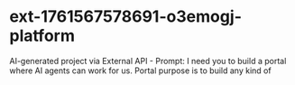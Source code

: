 # ext-1761567578691-o3emogj-platform
AI-generated project via External API - Prompt: I need you to build a portal where AI agents can work for us. Portal purpose is to build any kind of
